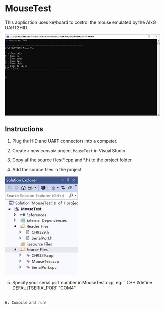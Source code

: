 # MouseTest

This application uses keyboard to control the mouse emulated by the AIxG UART2HID.

![MouseTest demo](https://raw.githubusercontent.com/AIxG/UART2HID/master/images/MouseTest_demo.jpg)



## Instructions

1. Plug the HID and UART connectors into a computer.

2. Create a new *console* project `MouseTest` in Visual Studio.

3. Copy all the source files(*.cpp and *.h) to the project folder.

4. Add the source files to the project.

![MouseTest Solution Explorer](https://raw.githubusercontent.com/AIxG/UART2HID/master/images/MouseTest_solution.jpg)

5. Specify your serial port number in MouseTest.cpp, eg:```C++
#define DEFAULTSERIALPORT	"COM4"
```

6. Compile and run!
